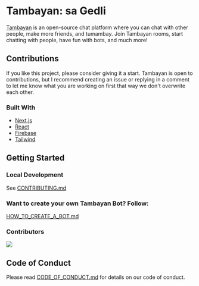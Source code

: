 # Tambayan: sa Gedli
<a href="https://tambayan.link">Tambayan</a> is an open-source chat platform where you can chat with other people, make more friends, and tumambay. Join Tambayan rooms, start chatting with people, have fun with bots, and much more!

## Contributions

If you like this project, please consider giving it a start. Tambayan is open to contributions, but I recommend creating an issue or replying in a comment to let me know what you are working on first that way we don't overwrite each other.

### Built With
- [Next.js](https://nextjs.org/)
- [React](https://reactjs.org/)
- [Firebase](https://firebase.google.com/)
- [Tailwind](https://tailwindcss.com/)

## Getting Started

### Local Development
See [CONTRIBUTING.md](https://github.com/jabezborja/tambayan/blob/main/CREATE_A_BOT.md)

### Want to create your own Tambayan Bot? Follow:
[HOW_TO_CREATE_A_BOT.md](https://github.com/jabezborja/tambayan/blob/main/CREATE_A_BOT.md)

### Contributors
<a href="https://github.com/jabezborja/tambayan/graphs/contributors">
  <img src="https://contrib.rocks/image?repo=jabezborja/tambayan" />
</a>

## Code of Conduct

Please read [CODE_OF_CONDUCT.md](https://github.com/jabezborja/tambayan/blob/staging/CODE_OF_CONDUCT.md) for details on our code of conduct.
